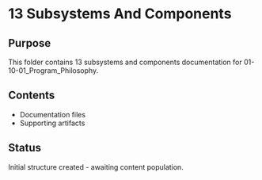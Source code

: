 # 13 Subsystems And Components

## Purpose
This folder contains 13 subsystems and components documentation for 01-10-01_Program_Philosophy.

## Contents
- Documentation files
- Supporting artifacts

## Status
Initial structure created - awaiting content population.

